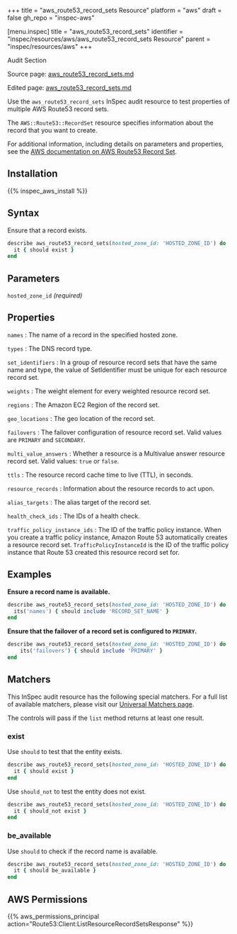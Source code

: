 +++
title = "aws_route53_record_sets Resource"
platform = "aws"
draft = false
gh_repo = "inspec-aws"

[menu.inspec]
title = "aws_route53_record_sets"
identifier = "inspec/resources/aws/aws_route53_record_sets Resource"
parent = "inspec/resources/aws"
+++

<div class="admonition-note">
<p class="admonition-note-title">Audit Section</p>
<div class="admonition-note-text">
<p>Source page: <a href="https://github.com/inspec/inspec-aws/blob/main/docs/resources/aws_route53_record_sets.md">aws_route53_record_sets.md</a></p>
<p>Edited page: <a href="https://github.com/ianmadd/inspec-aws/blob/im/hugo/docs-chef-io/content/inspec/resources/aws_route53_record_sets.md">aws_route53_record_sets.md</a></p>
</div>
</div>



Use the `aws_route53_record_sets` InSpec audit resource to test properties of multiple AWS Route53 record sets.

The `AWS::Route53::RecordSet` resource specifies information about the record that you want to create.

For additional information, including details on parameters and properties, see the [AWS documentation on AWS Route53 Record Set](https://docs.aws.amazon.com/AWSCloudFormation/latest/UserGuide/aws-properties-route53-recordset.html).

## Installation

{{% inspec_aws_install %}}

## Syntax

Ensure that a record exists.

```ruby
describe aws_route53_record_sets(hosted_zone_id: 'HOSTED_ZONE_ID') do
  it { should exist }
end
```

## Parameters

`hosted_zone_id` _(required)_

## Properties

`names`
: The name of a record in the specified hosted zone.

`types`
: The DNS record type.

`set_identifiers`
: In a group of resource record sets that have the same name and type, the value of SetIdentifier must be unique for each resource record set.

`weights`
: The weight element for every weighted resource record set.

`regions`
: The Amazon EC2 Region of the record set.

`geo_locations`
: The geo location of the record set.

`failovers`
: The failover configuration of resource record set. Valid values are `PRIMARY` and `SECONDARY`.

`multi_value_answers`
: Whether a resource is a Multivalue answer resource record set. Valid values: `true` or `false`.

`ttls`
: The resource record cache time to live (TTL), in seconds.

`resource_records`
: Information about the resource records to act upon.

`alias_targets`
: The alias target of the record set.

`health_check_ids`
: The IDs of a health check.

`traffic_policy_instance_ids`
: The ID of the traffic policy instance. When you create a traffic policy instance, Amazon Route 53 automatically creates a resource record set. `TrafficPolicyInstanceId` is the ID of the traffic policy instance that Route 53 created this resource record set for.

## Examples

**Ensure a record name is available.**

```ruby
describe aws_route53_record_sets(hosted_zone_id: 'HOSTED_ZONE_ID') do
  its('names') { should include 'RECORD_SET_NAME' }
end
```

**Ensure that the failover of a record set is configured to `PRIMARY`.**

```ruby
describe aws_route53_record_sets(hosted_zone_id: 'HOSTED_ZONE_ID') do
    its('failovers') { should include 'PRIMARY' }
end
```

## Matchers

This InSpec audit resource has the following special matchers. For a full list of available matchers, please visit our [Universal Matchers page](https://www.inspec.io/docs/reference/matchers/).

The controls will pass if the `list` method returns at least one result.

### exist

Use `should` to test that the entity exists.

```ruby
describe aws_route53_record_sets(hosted_zone_id: 'HOSTED_ZONE_ID') do
  it { should exist }
end
```

Use `should_not` to test the entity does not exist.

```ruby
describe aws_route53_record_sets(hosted_zone_id: 'HOSTED_ZONE_ID') do
  it { should_not exist }
end
```

### be_available

Use `should` to check if the record name is available.

```ruby
describe aws_route53_record_sets(hosted_zone_id: 'HOSTED_ZONE_ID') do
  it { should be_available }
end
```

## AWS Permissions

{{% aws_permissions_principal action="Route53:Client:ListResourceRecordSetsResponse" %}}

